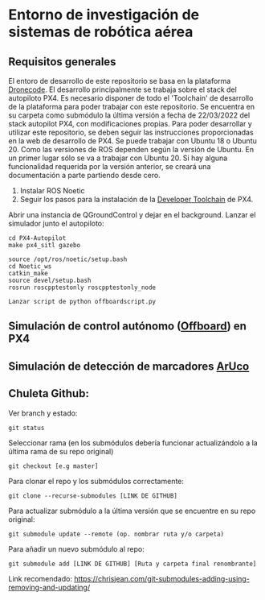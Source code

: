 # Entorno de investigación de sistemas de robótica aérea
## Requisitos generales
El entoro de desarrollo de este repositorio se basa en la plataforma [Dronecode](https://www.dronecode.org/). 
El desarrollo principalmente se trabaja sobre el stack del autopiloto PX4. Es necesario disponer de todo el 'Toolchain' de desarrollo de la plataforma para poder trabajar con este repositorio. Se encuentra en su carpeta como submódulo la última versión a fecha de 22/03/2022 del stack autopilot PX4, con modificaciones propias. Para poder desarrollar y utilizar este repositorio, se deben seguir las instrucciones proporcionadas en la web de desarrollo de PX4. Se puede trabajar con Ubuntu 18 o Ubuntu 20. Como las versiones de ROS dependen según la versión de Ubuntu. En un primer lugar sólo se va a trabajar con Ubuntu 20. Si hay alguna funcionalidad requerida por la versión anterior, se creará una documentación a parte partiendo desde cero.

1. Instalar ROS Noetic
2. Seguir los pasos para la instalación de la [Developer Toolchain](https://docs.px4.io/master/en/dev_setup/dev_env_linux_ubuntu.html#rosgazebo) de PX4. 

Abrir una instancia de QGroundControl y dejar en el background.
Lanzar el simulador junto el autopiloto:
```
cd PX4-Autopilot
make px4_sitl gazebo
```
```
source /opt/ros/noetic/setup.bash
cd Noetic_ws
catkin_make
source devel/setup.bash
rosrun roscpptestonly roscpptestonly_node
```
```
Lanzar script de python offboardscript.py
```
## Simulación de control autónomo ([Offboard](https://docs.px4.io/master/en/flight_modes/offboard.html)) en PX4

## Simulación de detección de marcadores [ArUco](https://www.uco.es/investiga/grupos/ava/node/26)

## Chuleta Github:

Ver branch y estado:
```
git status
```
Seleccionar rama (en los submódulos debería funcionar actualizándolo a la última rama de su repo original)
```
git checkout [e.g master]
```
Para clonar el repo y los submódulos correctamente:
```
git clone --recurse-submodules [LINK DE GITHUB]
```
Para actualizar submódulo a la última versión que se encuentre en su repo original:
```
git submodule update --remote (op. nombrar ruta y/o carpeta)
```
Para añadir un nuevo submódulo al repo:
```
git submodule add [LINK DE GITHUB] [Ruta y carpeta final renombrante]
```
Link recomendado: https://chrisjean.com/git-submodules-adding-using-removing-and-updating/
